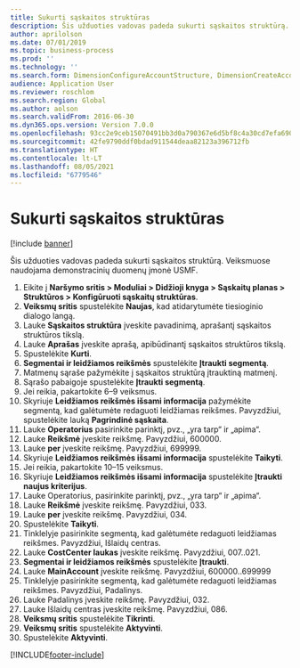 ```yaml
---
title: Sukurti sąskaitos struktūras
description: Šis užduoties vadovas padeda sukurti sąskaitos struktūrą.
author: aprilolson
ms.date: 07/01/2019
ms.topic: business-process
ms.prod: ''
ms.technology: ''
ms.search.form: DimensionConfigureAccountStructure, DimensionCreateAccountStructure, DimensionHierarchyAddLevel, DimensionHierarchyConstraintActivate
audience: Application User
ms.reviewer: roschlom
ms.search.region: Global
ms.author: aolson
ms.search.validFrom: 2016-06-30
ms.dyn365.ops.version: Version 7.0.0
ms.openlocfilehash: 93cc2e9ceb15070491bb3d0a790367e6d5bf8c4a30cd7efa690fd825963165b6
ms.sourcegitcommit: 42fe9790ddf0bdad911544deaa82123a396712fb
ms.translationtype: HT
ms.contentlocale: lt-LT
ms.lasthandoff: 08/05/2021
ms.locfileid: "6779546"
---
```

# <a name="create-account-structures"></a>Sukurti sąskaitos struktūras

[!include [banner](../../includes/banner.md)]

Šis užduoties vadovas padeda sukurti sąskaitos struktūrą. Veiksmuose naudojama demonstracinių duomenų įmonė USMF.

1. Eikite į **Naršymo sritis > Moduliai > Didžioji knyga > Sąskaitų planas > Struktūros > Konfigūruoti sąskaitų struktūras**.
2. **Veiksmų sritis** spustelėkite **Naujas**, kad atidarytumėte tiesioginio dialogo langą.
3. Lauke **Sąskaitos struktūra** įveskite pavadinimą, aprašantį sąskaitos struktūros tikslą.
4. Lauke **Aprašas** įveskite aprašą, apibūdinantį sąskaitos struktūros tikslą.
5. Spustelėkite **Kurti**.
6. **Segmentai ir leidžiamos reikšmės** spustelėkite **Įtraukti segmentą**.
7. Matmenų sąraše pažymėkite į sąskaitos struktūrą įtrauktiną matmenį.
8. Sąrašo pabaigoje spustelėkite **Įtraukti segmentą**.
9. Jei reikia, pakartokite 6–9 veiksmus.
10. Skyriuje **Leidžiamos reikšmės išsami informacija** pažymėkite segmentą, kad galėtumėte redaguoti leidžiamas reikšmes.
    Pavyzdžiui, spustelėkite lauką **Pagrindinė sąskaita**.  
11. Lauke **Operatorius** pasirinkite parinktį, pvz., „yra tarp“ ir „apima“.
12. Lauke **Reikšmė** įveskite reikšmę. Pavyzdžiui, 600000.  
13. Lauke **per** įveskite reikšmę. Pavyzdžiui, 699999.  
14. Skyriuje **Leidžiamos reikšmės išsami informacija** spustelėkite **Taikyti**.
15. Jei reikia, pakartokite 10–15 veiksmus.  
16. Skyriuje **Leidžiamos reikšmės išsami informacija** spustelėkite **Įtraukti naujus kriterijus**.
17. Lauke Operatorius, pasirinkite parinktį, pvz., „yra tarp“ ir „apima“.
18. Lauke **Reikšmė** įveskite reikšmę. Pavyzdžiui, 033.  
19. Lauke **per** įveskite reikšmę. Pavyzdžiui, 034.  
20. Spustelėkite **Taikyti**.
21. Tinklelyje pasirinkite segmentą, kad galėtumėte redaguoti leidžiamas reikšmes. Pavyzdžiui, Išlaidų centras.  
22. Lauke **CostCenter laukas** įveskite reikšmę. Pavyzdžiui, 007..021.  
23. **Segmentai ir leidžiamos reikšmės** spustelėkite **Įtraukti**.
24. Lauke **MainAccount** įveskite reikšmę. Pavyzdžiui, 600000..699999  
25. Tinklelyje pasirinkite segmentą, kad galėtumėte redaguoti leidžiamas reikšmes. Pavyzdžiui, Padalinys.  
26. Lauke Padalinys įveskite reikšmę. Pavyzdžiui, 032.  
27. Lauke Išlaidų centras įveskite reikšmę. Pavyzdžiui, 086.  
28. **Veiksmų sritis** spustelėkite **Tikrinti**.
29. **Veiksmų sritis** spustelėkite **Aktyvinti**.
30. Spustelėkite **Aktyvinti**.



[!INCLUDE[footer-include](../../../includes/footer-banner.md)]